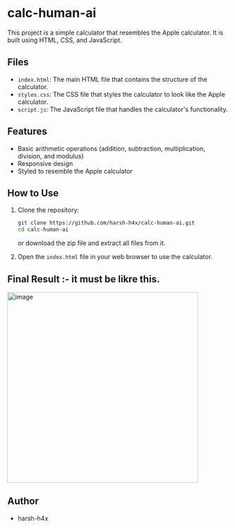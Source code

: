 # calc-human-ai

This project is a simple calculator that resembles the Apple calculator. It is built using HTML, CSS, and JavaScript.

## Files

- `index.html`: The main HTML file that contains the structure of the calculator.
- `styles.css`: The CSS file that styles the calculator to look like the Apple calculator.
- `script.js`: The JavaScript file that handles the calculator's functionality.

## Features

- Basic arithmetic operations (addition, subtraction, multiplication, division, and modulus)
- Responsive design
- Styled to resemble the Apple calculator

## How to Use

1. Clone the repository:
    ```bash
    git clone https://github.com/harsh-h4x/calc-human-ai.git
    cd calc-human-ai
    ```
    or
   download the zip file and extract all files from it.
   
3. Open the `index.html` file in your web browser to use the calculator.

## Final Result :- it must be likre this.

<img width="432" alt="image" src="https://github.com/user-attachments/assets/cc25bb32-0c66-467e-95d1-cc15c1f1d359" />


## Author

- harsh-h4x
